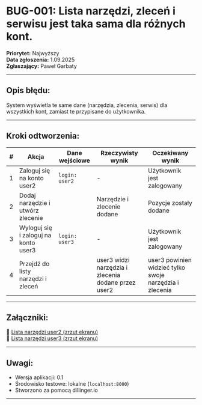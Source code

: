 # BUG-001: Lista narzędzi, zleceń i serwisu jest taka sama dla różnych kont.

**Priorytet:** Najwyższy  
**Data zgłoszenia:** 1.09.2025  
**Zgłaszający:** Paweł Garbaty  

---

## Opis błędu:
System wyświetla te same dane (narzędzia, zlecenia, serwis) dla wszystkich kont, zamiast te przypisane do użytkownika. 

---

## Kroki odtworzenia:

| #  | Akcja                                                | Dane wejściowe                          | Rzeczywisty wynik                                     | Oczekiwany wynik                                      |
|----|-------------------------------------------------------|------------------------------------------|--------------------------------------------------------|--------------------------------------------------------|
| 1  | Zaloguj się na konto user2                            | `login: user2`                           | -                                                      | Użytkownik jest zalogowany                            |
| 2  | Dodaj narzędzie i utwórz zlecenie                     |                 | Narzędzie i zlecenie dodane                            | Pozycje zostały dodane                                                   |
| 3  | Wyloguj się i zaloguj na konto user3                  | `login: user3`                           | -                                                      | Użytkownik jest zalogowany                            |
| 4  | Przejdź do listy narzędzi i zleceń                    |             | user3 widzi narzędzia i zlecenia dodane przez user2    | user3 powinien widzieć tylko swoje narzędzia i zlecenia|

---
## Załączniki:

📎 [Lista narzędzi user2 (zrzut ekranu)](https://github.com/Pawel566/Virtual_workshop_testing/blob/main/screenshots/bug_001_user2.png)  
📎 [Lista narzędzi user3 (zrzut ekranu)](https://github.com/Pawel566/Virtual_workshop_testing/blob/main/screenshots/bug_001_user3.png)


---

## Uwagi:
- Wersja aplikacji: 0.1  
- Środowisko testowe: lokalne (`localhost:8000`)  
- Stworzono za pomocą dillinger.io  

---
